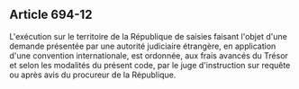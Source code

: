 Article 694-12
----
L'exécution sur le territoire de la République de saisies faisant l'objet d'une
demande présentée par une autorité judiciaire étrangère, en application d'une
convention internationale, est ordonnée, aux frais avancés du Trésor et selon
les modalités du présent code, par le juge d'instruction sur requête ou après
avis du procureur de la République.
